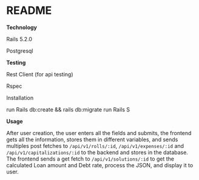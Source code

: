# README

**Technology**

Rails 5.2.0

Postgresql


**Testing**

Rest Client (for api testing)

Rspec


Installation

run Rails db:create && rails db:migrate
run Rails S

**Usage**

After user creation, the user enters all the fields and submits, the frontend gets all the information, stores them in different variables, and sends multiples post fetches to `/api/v1/rolls/:id`, `/api/v1/expenses/:id` and `/api/v1/capitalizations/:id` to the backend and stores in the database. The frontend sends a get fetch to `/api/v1/solutions/:id` to get the calculated Loan amount and Debt rate, process the JSON, and display it to user.
